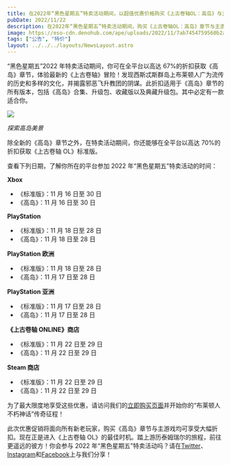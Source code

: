 ```yaml
---
title: 在2022年“黑色星期五”特卖活动期间，以超值优惠价格购买《上古卷轴OL：高岛》与主游戏！
pubDate: 2022/11/22
description: 在2022年“黑色星期五”特卖活动期间，购买《上古卷轴OL：高岛》章节与主游戏可立享大幅折扣。
image: https://eso-cdn.denohub.com/ape/uploads/2022/11/7ab7454759560b2a526f0c8c303ed344.jpg
tags: ["公告", "特价"]
layout: ../../../layouts/NewsLayout.astro
---
```


“黑色星期五”2022 年特卖活动期间，你可在全平台以高达
67%的折扣获取《高岛》章节，体验最新的《上古卷轴》冒险！发现西斯忒斯群岛上布莱顿人广为流传的历史和多样的文化，并揭露邪恶飞升教团的阴谋。此折扣适用于《高岛》章节的所有版本，包括《高岛》合集、升级包、收藏版以及典藏升级包。其中必定有一款适合你。

![](https://eso-cdn.denohub.com/ape/uploads/2022/06/454d6223e3ab9a465691549653aa1da4.jpg)

_探索高岛美景_

除全新的《高岛》章节之外，在特卖活动期间，你还能够在全平台以高达 70%的折扣获取《上古卷轴 OL》标准版。

查看下列日期，了解你所在的平台参加 2022 年“黑色星期五”特卖活动的时间：

**Xbox**

- 《标准版》：11 月 16 日至 30 日
- 《高岛》：11 月 16 日至 30 日

**PlayStation**

- 《标准版》：11 月 18 日至 28 日
- 《高岛》：11 月 18 日至 28 日

**PlayStation 欧洲**

- 《标准版》：11 月 18 日至 28 日
- 《高岛》：11 月 17 日至 28 日

**PlayStation 亚洲**

- 《标准版》：11 月 17 日至 28 日
- 《高岛》：11 月 17 日至 28 日

**《上古卷轴 ONLINE》商店**

- 《标准版》：11 月 22 日至 29 日
- 《高岛》：11 月 22 日至 29 日

**Steam 商店**

- 《标准版》：11 月 22 日至 29 日
- 《高岛》：11 月 22 日至 29 日

为了最大限度地享受这些优惠，请访问我们的[立即购买页面](https://www.elderscrollsonline.com/cn/joinus)并开始你的“布莱顿人不朽神话”传奇征程！

此次优惠促销将面向所有新老玩家，购买《高岛》章节与主游戏均可享受大幅折扣。现在正是进入《上古卷轴
OL》的最佳时机。踏上游历泰姆瑞尔的旅程，前往更遥远的彼方！你会参与 2022
年“黑色星期五”特卖活动吗？请在[Twitter](https://twitter.com/TESOnline)、[Instagram](https://www.instagram.com/elderscrollsonline/)和[Facebook](https://www.facebook.com/ElderScrollsOnline)上与我们分享！
